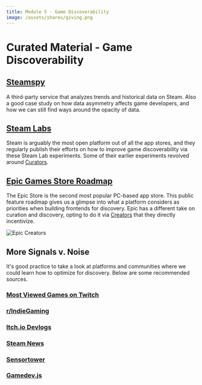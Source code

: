 ```yaml
---
title: Module 5 - Game Discoverability
image: /assets/shares/giving.png
---
```


# Curated Material - Game Discoverability

## <a href="https://steamspy.com/" target="_blank" rel="noopener noreferrer">Steamspy</a>

A third-party service that analyzes trends and historical data on Steam. Also a good case study on how data asymmetry affects game developers, and how we can still find ways around the opacity of data.

## <a href="https://store.steampowered.com/labs/" target="_blank" rel="noopener noreferrer">Steam Labs</a>

Steam is arguably the most open platform out of all the app stores, and they regularly publish their efforts on how to improve game discoverability via these Steam Lab experiments. Some of their earlier experiments revolved around [Curators](https://store.steampowered.com/curators/). 


## <a href="https://trello.com/b/GXLc34hk/epic-games-store-roadmap" target="_blank" rel="noopener noreferrer">Epic Games Store Roadmap</a>

The Epic Store is the second most popular PC-based app store. This public feature roadmap gives us a glimpse into what a platform considers as priorities when building frontends for discovery. Epic has a different take on curation and discovery, opting to do it via [Creators](https://www.epicgames.com/affiliate/en-US/overview) that they directly incentivize.

<img src="../img/epiccreator.jpg" class="center-img" alt="Epic Creators" />

## More Signals v. Noise

It's good practice to take a look at platforms and communities where we could learn how to optimize for discovery. Below are some recommended sources.

### <a href="https://www.twitch.tv/directory?sort=VIEWER_COUNT" target="_blank" rel="noopener noreferrer">Most Viewed Games on Twitch</a>

### <a href="https://www.reddit.com/r/IndieGaming/" target="_blank" rel="noopener noreferrer">r/IndieGaming</a>

### <a href="https://itch.io/devlogs" target="_blank" rel="noopener noreferrer">Itch.io Devlogs</a>

### <a href="https://steamcommunity.com/games/593110/announcements" target="_blank" rel="noopener noreferrer">Steam News</a>

### <a href="https://sensortower.com/blog" target="_blank" rel="noopener noreferrer">Sensortower</a>

### <a href="https://gamedevjs.com/" target="_blank" rel="noopener noreferrer">Gamedev.js</a>